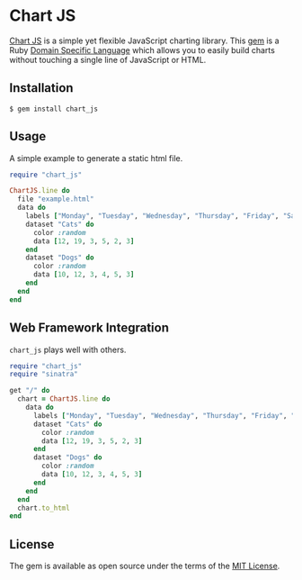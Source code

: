 # Chart JS

[Chart JS](http://www.chartjs.org/) is a simple yet flexible JavaScript charting library. This [gem](https://rubygems.org/) is a Ruby [Domain Specific Language](https://en.wikipedia.org/wiki/Domain-specific_language) which allows you to easily build charts without touching a single line of JavaScript or HTML.

## Installation

    $ gem install chart_js

## Usage

A simple example to generate a static html file.

```ruby
require "chart_js"

ChartJS.line do
  file "example.html"
  data do
    labels ["Monday", "Tuesday", "Wednesday", "Thursday", "Friday", "Saturday"]
    dataset "Cats" do
      color :random
      data [12, 19, 3, 5, 2, 3]
    end 
    dataset "Dogs" do
      color :random
      data [10, 12, 3, 4, 5, 3]
    end 
  end
end
```

## Web Framework Integration

`chart_js` plays well with others.

```ruby
require "chart_js"
require "sinatra"

get "/" do
  chart = ChartJS.line do
    data do
      labels ["Monday", "Tuesday", "Wednesday", "Thursday", "Friday", "Saturday"]
      dataset "Cats" do
        color :random
        data [12, 19, 3, 5, 2, 3]
      end 
      dataset "Dogs" do
        color :random
        data [10, 12, 3, 4, 5, 3]
      end 
    end
  end
  chart.to_html
end
```

## License

The gem is available as open source under the terms of the [MIT License](http://opensource.org/licenses/MIT).

